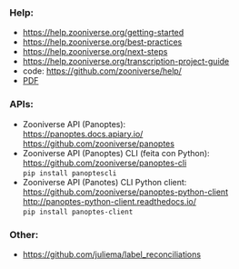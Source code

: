 
### Help: 
- https://help.zooniverse.org/getting-started
- https://help.zooniverse.org/best-practices
- https://help.zooniverse.org/next-steps
- https://help.zooniverse.org/transcription-project-guide
- code: https://github.com/zooniverse/help/
- [PDF](https://github.com/abubelinha/cs/blob/main/Zooniverse_NfN/help.zooniverse.org.pdf)  

### APIs:
- Zooniverse API (Panoptes):  
  https://panoptes.docs.apiary.io/  
  https://github.com/zooniverse/panoptes  
- Zooniverse API (Panoptes) CLI (feita con Python):  
  https://github.com/zooniverse/panoptes-cli  
  `pip install panoptescli`  
- Zooniverse API (Panotes) CLI Python client:  
  https://github.com/zooniverse/panoptes-python-client  
  http://panoptes-python-client.readthedocs.io/  
  `pip install panoptes-client`


### Other:
- https://github.com/juliema/label_reconciliations

